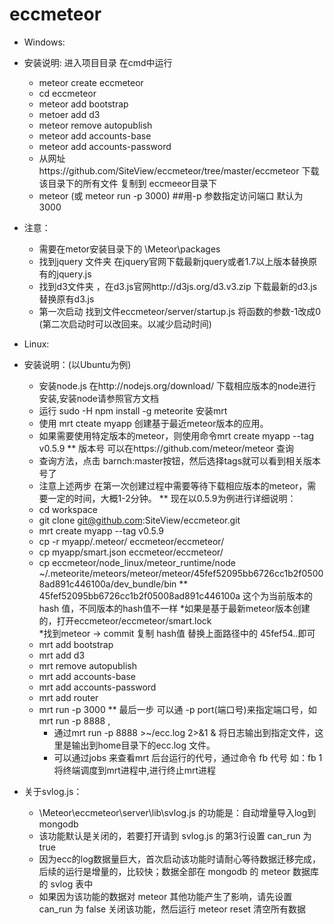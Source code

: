 eccmeteor
=========
* Windows:
* 安装说明: 进入项目目录 在cmd中运行
  * meteor create eccmeteor
  * cd eccmeteor
  * meteor add bootstrap
  * metoer add d3
  * meteor remove autopublish
  * meteor add accounts-base
  * meteor add accounts-password
  * 从网址https://github.com/SiteView/eccmeteor/tree/master/eccmeteor 下载该目录下的所有文件 复制到 eccmeeor目录下
  * meteor (或 meteor run -p 3000)  ##用-p 参数指定访问端口 默认为3000
* 注意：
  * 需要在metor安装目录下的   \Meteor\packages 
  * 找到jquery 文件夹 在jquery官网下载最新jquery或者1.7以上版本替换原有的jquery.js
  * 找到d3文件夹 ，在d3.js官网http://d3js.org/d3.v3.zip 下载最新的d3.js替换原有d3.js
  * 第一次启动 找到文件eccmeteor/server/startup.js 将函数的参数-1改成0  (第二次启动时可以改回来。以减少启动时间)

* Linux:
* 安装说明：(以Ubuntu为例)
  *  安装node.js  在http://nodejs.org/download/ 下载相应版本的node进行安装,安装node请参照官方文档
  *  运行  sudo -H npm install -g meteorite 安装mrt
  *  使用 mrt cteate myapp  创建基于最近meteor版本的应用。 
  *  如果需要使用特定版本的meteor，则使用命令mrt create myapp --tag v0.5.9
  ** 版本号 可以在https://github.com/meteor/meteor  查询
    * 查询方法，点击 barnch:master按钮，然后选择tags就可以看到相关版本号了
  *  注意上述两步 在第一次创建过程中需要等待下载相应版本的meteor，需要一定的时间，大概1-2分钟。
  ** 现在以0.5.9为例进行详细说明：
    * cd workspace
    * git clone git@github.com:SiteView/eccmeteor.git
    * mrt create myapp --tag v0.5.9
    * cp -r myapp/.meteor/ eccmeteor/eccmeteor/
    * cp myapp/smart.json eccmeteor/eccmeteor/
    * cp eccmeteor/node_linux/meteor_runtime/node ~/.meteorite/meteors/meteor/meteor/45fef52095bb6726cc1b2f05008ad891c446100a/dev_bundle/bin
    ** 45fef52095bb6726cc1b2f05008ad891c446100a 这个为当前版本的hash 值，不同版本的hash值不一样
      *如果是基于最新meteor版本创建的，打开eccmeteor/eccmeteor/smart.lock  
      *找到meteor ->  commit 复制 hash值 替换上面路径中的 45fef54..即可 
    * mrt add bootstrap
    * mrt add d3
    * mrt remove autopublish
    * mrt add accounts-base
    * mrt add accounts-password
    * mrt add router
    * mrt run -p 3000
    **  最后一步 可以通 -p port(端口号)来指定端口号，如mrt run -p 8888 ,
      * 通过mrt run -p 8888 >~/ecc.log 2>&1 &   将日志输出到指定文件，这里是输出到home目录下的ecc.log 文件。
      * 可以通过jobs 来查看mrt 后台运行的代号，通过命令 fb 代号  如：fb 1 将终端调度到mrt进程中,进行终止mrt进程
  


* 关于svlog.js：
  * \Meteor\eccmeteor\server\lib\svlog.js 的功能是：自动增量导入log到mongodb
  * 该功能默认是关闭的，若要打开请到 svlog.js 的第3行设置 can_run 为 true
  * 因为ecc的log数据量巨大，首次启动该功能时请耐心等待数据迁移完成，后续的运行是增量的，比较快；数据全部在 mongodb 的 meteor 数据库的 svlog 表中
  * 如果因为该功能的数据对 meteor 其他功能产生了影响，请先设置 can_run 为 false 关闭该功能，然后运行 meteor reset 清空所有数据
  
